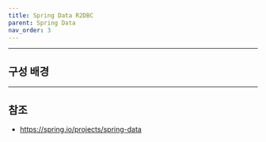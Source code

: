 ```yaml
---
title: Spring Data R2DBC
parent: Spring Data
nav_order: 3
---
```




---
## 구성 배경



---
## 참조
- https://spring.io/projects/spring-data
